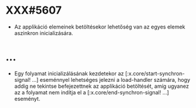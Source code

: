 
# XXX#5607
- Az applikáció elemeinek betöltésekor lehetőség van az egyes elemek aszinkron
  inicializására.



# ...
- Egy folyamat inicializálásának kezdetekor az [:x.core/start-synchron-signal! ...] eseménnyel
  lehetséges jelezni a load-handler számára, hogy addig ne tekintse befejezettnek az applikáció
  betöltését, amíg ugyanez az a folyamat nem indítja el a [:x.core/end-synchron-signal! ...] eseményt.
